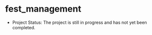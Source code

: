 # fest_management
* Project Status: The project is still in progress and has not yet been completed.
